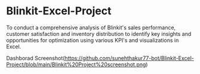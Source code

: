 # Blinkit-Excel-Project
To conduct a comprehensive analysis of Blinkit's sales performance, customer satisfaction and inventory distribution to identify key insights and opportunities for optimization using various KPI's and visualizations in Excel.


Dashborad Screenshot(https://github.com/sunehthakur77-bot/Blinkit-Excel-Project/blob/main/Blinkit%20Project%20screenshot.png)
